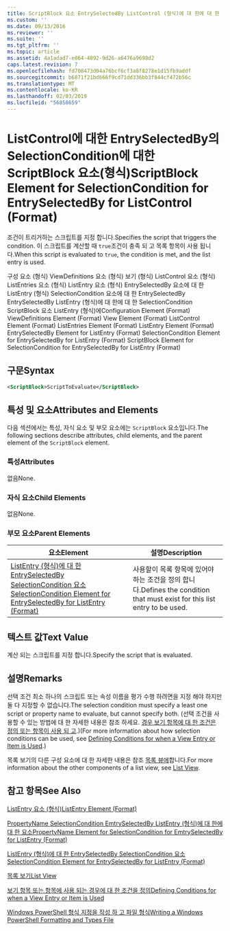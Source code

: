```yaml
---
title: ScriptBlock 요소 EntrySelectedBy ListControl (형식)에 대 한에 대 한 SelectionCondition | Microsoft Docs
ms.custom: ''
ms.date: 09/13/2016
ms.reviewer: ''
ms.suite: ''
ms.tgt_pltfrm: ''
ms.topic: article
ms.assetid: 4a1adad7-e864-4892-9d26-a6476a9698d2
caps.latest.revision: 7
ms.openlocfilehash: fd708473d04a76bcf6cf3a8f8278e1d15fb9addf
ms.sourcegitcommit: b6871f21bd666f9cd71dd336bb3f844cf472b56c
ms.translationtype: MT
ms.contentlocale: ko-KR
ms.lasthandoff: 02/03/2019
ms.locfileid: "56858659"
---
```

# <a name="scriptblock-element-for-selectioncondition-for-entryselectedby-for-listcontrol-format"></a><span data-ttu-id="e2fe0-102">ListControl에 대한 EntrySelectedBy의 SelectionCondition에 대한 ScriptBlock 요소(형식)</span><span class="sxs-lookup"><span data-stu-id="e2fe0-102">ScriptBlock Element for SelectionCondition for EntrySelectedBy for ListControl (Format)</span></span>

<span data-ttu-id="e2fe0-103">조건이 트리거하는 스크립트를 지정 합니다.</span><span class="sxs-lookup"><span data-stu-id="e2fe0-103">Specifies the script that triggers the condition.</span></span> <span data-ttu-id="e2fe0-104">이 스크립트를 계산할 때 `true`조건이 충족 되 고 목록 항목이 사용 됩니다.</span><span class="sxs-lookup"><span data-stu-id="e2fe0-104">When this script is evaluated to `true`, the condition is met, and the list entry is used.</span></span>

<span data-ttu-id="e2fe0-105">구성 요소 (형식) ViewDefinitions 요소 (형식) 보기 (형식) ListControl 요소 (형식) ListEntries 요소 (형식) ListEntry 요소 (형식) EntrySelectedBy 요소에 대 한 ListEntry (형식) SelectionCondition 요소에 대 한 EntrySelectedBy EntrySelectedBy ListEntry (형식)에 대 한에 대 한 SelectionCondition ScriptBlock 요소 ListEntry (형식)에</span><span class="sxs-lookup"><span data-stu-id="e2fe0-105">Configuration Element (Format) ViewDefinitions Element (Format) View Element (Format) ListControl Element (Format) ListEntries Element (Format) ListEntry Element (Format) EntrySelectedBy Element for ListEntry (Format) SelectionCondition Element for EntrySelectedBy for ListEntry (Format) ScriptBlock Element for SelectionCondition for EntrySelectedBy for ListEntry (Format)</span></span>

## <a name="syntax"></a><span data-ttu-id="e2fe0-106">구문</span><span class="sxs-lookup"><span data-stu-id="e2fe0-106">Syntax</span></span>

```xml
<ScriptBlock>ScriptToEvaluate</ScriptBlock>
```

## <a name="attributes-and-elements"></a><span data-ttu-id="e2fe0-107">특성 및 요소</span><span class="sxs-lookup"><span data-stu-id="e2fe0-107">Attributes and Elements</span></span>

<span data-ttu-id="e2fe0-108">다음 섹션에서는 특성, 자식 요소 및 부모 요소에는 `ScriptBlock` 요소입니다.</span><span class="sxs-lookup"><span data-stu-id="e2fe0-108">The following sections describe attributes, child elements, and the parent element of the `ScriptBlock` element.</span></span>

### <a name="attributes"></a><span data-ttu-id="e2fe0-109">특성</span><span class="sxs-lookup"><span data-stu-id="e2fe0-109">Attributes</span></span>

<span data-ttu-id="e2fe0-110">없음</span><span class="sxs-lookup"><span data-stu-id="e2fe0-110">None.</span></span>

### <a name="child-elements"></a><span data-ttu-id="e2fe0-111">자식 요소</span><span class="sxs-lookup"><span data-stu-id="e2fe0-111">Child Elements</span></span>

<span data-ttu-id="e2fe0-112">없음</span><span class="sxs-lookup"><span data-stu-id="e2fe0-112">None.</span></span>

### <a name="parent-elements"></a><span data-ttu-id="e2fe0-113">부모 요소</span><span class="sxs-lookup"><span data-stu-id="e2fe0-113">Parent Elements</span></span>

|<span data-ttu-id="e2fe0-114">요소</span><span class="sxs-lookup"><span data-stu-id="e2fe0-114">Element</span></span>|<span data-ttu-id="e2fe0-115">설명</span><span class="sxs-lookup"><span data-stu-id="e2fe0-115">Description</span></span>|
|-------------|-----------------|
|[<span data-ttu-id="e2fe0-116">ListEntry (형식)에 대 한 EntrySelectedBy SelectionCondition 요소</span><span class="sxs-lookup"><span data-stu-id="e2fe0-116">SelectionCondition Element for EntrySelectedBy for ListEntry (Format)</span></span>](./selectioncondition-element-for-entryselectedby-for-listcontrol-format.md)|<span data-ttu-id="e2fe0-117">사용할이 목록 항목에 있어야 하는 조건을 정의 합니다.</span><span class="sxs-lookup"><span data-stu-id="e2fe0-117">Defines the condition that must exist for this list entry to be used.</span></span>|

## <a name="text-value"></a><span data-ttu-id="e2fe0-118">텍스트 값</span><span class="sxs-lookup"><span data-stu-id="e2fe0-118">Text Value</span></span>

<span data-ttu-id="e2fe0-119">계산 되는 스크립트를 지정 합니다.</span><span class="sxs-lookup"><span data-stu-id="e2fe0-119">Specify the script that is evaluated.</span></span>

## <a name="remarks"></a><span data-ttu-id="e2fe0-120">설명</span><span class="sxs-lookup"><span data-stu-id="e2fe0-120">Remarks</span></span>

<span data-ttu-id="e2fe0-121">선택 조건 최소 하나의 스크립트 또는 속성 이름을 평가 수행 하려면을 지정 해야 하지만 둘 다 지정할 수 없습니다.</span><span class="sxs-lookup"><span data-stu-id="e2fe0-121">The selection condition must specify a least one script or property name to evaluate, but cannot specify both.</span></span> <span data-ttu-id="e2fe0-122">(선택 조건을 사용할 수 있는 방법에 대 한 자세한 내용은 참조 하세요. [경우 보기 항목에 대 한 조건은 정의 또는 항목이 사용 되 고](./defining-conditions-for-displaying-data.md).)</span><span class="sxs-lookup"><span data-stu-id="e2fe0-122">(For more information about how selection conditions can be used, see [Defining Conditions for when a View Entry or Item is Used](./defining-conditions-for-displaying-data.md).)</span></span>

<span data-ttu-id="e2fe0-123">목록 보기의 다른 구성 요소에 대 한 자세한 내용은 참조 [목록 뷰에](./creating-a-list-view.md)합니다.</span><span class="sxs-lookup"><span data-stu-id="e2fe0-123">For more information about the other components of a list view, see [List View](./creating-a-list-view.md).</span></span>

## <a name="see-also"></a><span data-ttu-id="e2fe0-124">참고 항목</span><span class="sxs-lookup"><span data-stu-id="e2fe0-124">See Also</span></span>

[<span data-ttu-id="e2fe0-125">ListEntry 요소 (형식)</span><span class="sxs-lookup"><span data-stu-id="e2fe0-125">ListEntry Element (Format)</span></span>](./listentry-element-for-listcontrol-format.md)

[<span data-ttu-id="e2fe0-126">PropertyName SelectionCondition EmtrySelectedBy ListEntry (형식)에 대 한에 대 한 요소</span><span class="sxs-lookup"><span data-stu-id="e2fe0-126">PropertyName Element for SelectionCondition for EmtrySelectedBy for ListEntry (Format)</span></span>](./propertyname-element-for-selectioncondition-for-entryselectedby-for-listcontrol-format.md)

[<span data-ttu-id="e2fe0-127">ListEntry (형식)에 대 한 EntrySelectedBy SelectionCondition 요소</span><span class="sxs-lookup"><span data-stu-id="e2fe0-127">SelectionCondition Element for EntrySelectedBy for ListEntry (Format)</span></span>](./selectioncondition-element-for-entryselectedby-for-listcontrol-format.md)

[<span data-ttu-id="e2fe0-128">목록 보기</span><span class="sxs-lookup"><span data-stu-id="e2fe0-128">List View</span></span>](./creating-a-list-view.md)

[<span data-ttu-id="e2fe0-129">보기 항목 또는 항목에 사용 되는 경우에 대 한 조건을 정의</span><span class="sxs-lookup"><span data-stu-id="e2fe0-129">Defining Conditions for when a View Entry or Item is Used</span></span>](./defining-conditions-for-displaying-data.md)

[<span data-ttu-id="e2fe0-130">Windows PowerShell 형식 지정을 작성 하 고 파일 형식</span><span class="sxs-lookup"><span data-stu-id="e2fe0-130">Writing a Windows PowerShell Formatting and Types File</span></span>](./writing-a-powershell-formatting-file.md)
